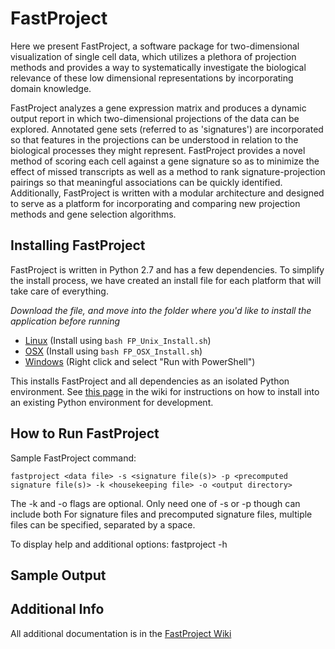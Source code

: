 FastProject
===========
Here we present FastProject, a software package for two-dimensional visualization of single cell data, which utilizes a plethora of projection methods and provides a way to systematically investigate the biological relevance of these low dimensional representations by incorporating domain knowledge.  

FastProject analyzes a gene expression matrix and produces a dynamic output report in which two-dimensional projections of the data can be explored.  Annotated gene sets (referred to as 'signatures') are incorporated so that features in the projections can be understood in relation to the biological processes they might represent.  FastProject provides a novel method of scoring each cell against a gene signature so as to minimize the effect of missed transcripts as well as a method to rank signature-projection pairings so that meaningful associations can be quickly identified. Additionally, FastProject is written with a modular architecture and designed to serve as a platform for incorporating and comparing new projection methods and gene selection algorithms.


Installing FastProject
-----------------
FastProject is written in Python 2.7 and has a few dependencies.  To simplify the install process, we have created an install file for each platform that will take care of everything.

*Download the file, and move into the folder where you'd like to install the application before running*

- [Linux](https://rawgit.com/YosefLab/FastProject/master/FP_Unix_Install.sh) (Install using `bash FP_Unix_Install.sh`)
- [OSX](https://rawgit.com/YosefLab/FastProject/master/FP_OSX_Install.sh) (Install using `bash FP_OSX_Install.sh`)
- [Windows](https://rawgit.com/YosefLab/FastProject/master/FP_Windows_Install.ps1) (Right click and select "Run with PowerShell")

This installs FastProject and all dependencies as an isolated Python environment.  See [this page](https://github.com/YosefLab/FastProject/wiki/Install-Instructions) in the wiki for instructions on how to install into an existing Python environment for development.
 
How to Run FastProject
----------------------

Sample FastProject command:
 
    fastproject <data file> -s <signature file(s)> -p <precomputed signature file(s)> -k <housekeeping file> -o <output directory>
 
The -k and -o flags are optional.  Only need one of -s or -p though can include both
For signature files and precomputed signature files, multiple files can be specified, separated by a space.
 
To display help and additional options: 
    fastproject -h
 
Sample Output
-------------

Additional Info
---------------
All additional documentation is in the [FastProject Wiki](https://github.com/YosefLab/FastProject/wiki)
